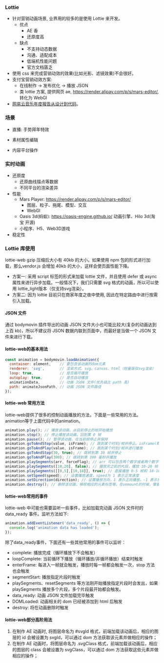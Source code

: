 ### Lottie

* 针对营销动画场景, 业界用的较多的是使用 Lottie 来开发。
  * 优点
    * AE 香
    * 还原度高
  * 缺点
    * 不支持动态数据
    * 沟通、适配成本
    * 低端机性能问题
    * 官方文档匮乏
* 使用 css 来完成营销动效的效果(比如光影、滤镜效果)不会很好。
* 支付宝营销动效方案:
  * 在线制作 -> 发布优化 -> 播放 JSON
  * 类 lottie 方案, 提供网页 ae, https://render.alipay.com/p/s/mars-editor/, 转化为 WebGl
* [网易云音乐年度报告从设计到代码](https://zhuanlan.zhihu.com/p/57576659)。

### 场景

* 直播: 手势拜年特效

* 素材属性编辑
* 内容平台操作


### 实时动画

* 还原度
  * 还原曲线描点等数据
  * 不同平台的渲染差异
* 性能
  * Mars Player: https://render.alipay.com/p/s/mars-editor/
    * 图层、粒子、拖尾、模型、交互
    * WebGl
  * Oasis 3d(蚂蚁): https://oasis-engine.github.io/ 动画引擎、Hilo 3d(淘宝 开源)
  * 小程序、H5、Web3D游戏
* 稳定性

### Lottie 库使用

lottie-web gzip 压缩后大小有 40kb 的大小。如果使用 npm 包的形式进行加载，那么vendor.js 会增加 40kb 的大小，这样会使页面性能下降。

* 方案一: 采用 script 标签的形式来加载 lottie 文件，并且使用 defer 或 async 属性来进行异步加载。一般情况下，我们只需要 svg 格式的动画，所以可以使用 lottie_light版本（仅支持svg渲染）。
* 方案二: 因为 lottie 目前只在商家年度之夜中使用, 因此在特定路由中进行按需引入加载。

#### JSON 文件

通过 bodymovin 插件导出的动画 JSON 文件大小也可能比较大(复杂的动画达到上百 kb)，所以不建议将 JSON 数据内联到页面中，而最好是当做一个 JSON 文件来进行下载。

#### lottie-web的基本用法

```js
const animation = bodymovin.loadAnimation({
  container: element,    // 要包含该动画的dom元素
  renderer: 'svg',       // 渲染方式，svg、canvas、html（轻量版仅svg渲染）
  loop: true,            // 是否循环播放
  autoplay: true,        // 是否自动播放
  animationData,         // 动画 JSON 文件(优先级比 path 高)
  path: animateJsonPath, // 动画 JSON 文件路径
});
```

#### lottie-web 常用方法

lottie-web提供了很多的控制动画播放的方法，下面是一些常用的方法。animation等于上面代码中的animation。

```js
animation.play(); // 播放该动画，从目前停止的帧开始播放
animation.stop(); // 停止播放该动画，回到第 0 帧
animation.pause(); // 暂停该动画，在当前帧停止并保持
animation.goToAndStop(value, isFrame); // 跳到某个时刻/帧并停止。isFrame(默认false) 指示 value 表示帧还是时间(毫秒)
animation.goToAndPlay(value, isFrame); // 跳到某个时刻/帧并进行播放
animation.goToAndStop(30, true); // 跳转到第 30 帧并停止
animation.goToAndPlay(300); // 跳转到第 300 毫秒并播放
animation.playSegments(arr, forceFlag); // arr 可以包含两个数字或者两个数字组成的数组，forceFlag 表示是否立即强制播放该片段
animation.playSegments([10,20], false); // 播放完之前的片段，播放 10-20 帧
animation.playSegments([[0,5],[10,18]], true); // 直接播放 0-5 帧和 10-18 帧
animation.setSpeed(speed); // 设置播放速度，speed为 1 表示正常速度
animation.setDirection(direction); // 设置播放方向，1 表示正向播放，-1 表示反向播放
animation.destroy(); // 删除该动画，移除相应的元素标签等。在unmount的时候，需要调用该方法
```

#### lottie-web常用的事件

lottie-web 中可能也需要监听一些事件，比如加载完动画 JSON 文件时的 data_ready 事件。监听方法如下:

```js
animation.addEventListener('data_ready', () => {
  console.log('animation data has loaded');
});
```

除了data_ready事件，下面还有一些其他常用的事件可以监听：

* complete: 播放完成（循环播放下不会触发）
* loopComplete: 当前循环下播放（循环播放/非循环播放）结束时触发
* enterFrame: 每进入一帧就会触发，播放时每一帧都会触发一次，stop 方法也会触发
* segmentStart: 播放指定片段时触发
* playSegments、resetSegments 等方法刚开始播放指定片段时会发出，如果 playSegments 播放多个片段，多个片段最开始都会触发。
* data_ready: 动画 JSON 文件加载完毕触发
* DOMLoaded: 动画相关的 dom 已经被添加到 html 后触发
* destroy: 将在动画删除时触发

#### lottie-web部分高阶用法

1. 在制作 AE 动画时, 将图层命名为 #svgId 格式，前端加载该动画后，相应的图层的 id 会被设置为 svgId，可以通过 dom 方法获取该元素并做相应的操作；
2. 在制作 AE 动画时，将图层命名为 .svgClass 格式，前端加载该动画后，相应的图层的 class 会被设置为 svgClass，可以通过 dom 方法获取这些元素并做相应的操作；